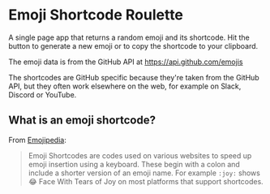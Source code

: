 # Emoji Shortcode Roulette

A single page app that returns a random emoji and its shortcode. Hit the button to generate a new emoji or to copy the shortcode to your clipboard.

The emoji data is from the GitHub API at https://api.github.com/emojis

The shortcodes are GitHub specific because they're taken from the GitHub API, but they often work elsewhere on the web, for example on Slack, Discord or YouTube.

## What is an emoji shortcode?

From [Emojipedia](https://emojipedia.org/shortcodes/):

> Emoji Shortcodes are codes used on various websites to speed up emoji insertion using a keyboard. These begin with a colon and include a shorter version of an emoji name. For example `:joy:` shows 😂 Face With Tears of Joy on most platforms that support shortcodes.